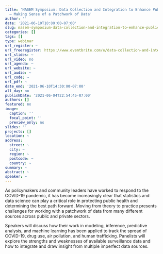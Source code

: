 ```yaml
---
title: 'NASEM Symposium: Data Collection and Integration to Enhance Public Health
  – Making Sense of a Patchwork of Data'
author: ''
date: '2021-06-10T10:00:00-07:00'
slug: nasem-symposium-data-collection-and-integration-to-enhance-public-health-making-sense-of-a-patchwork-of-data
categories: []
tags: []
type: webinar
url_register: ~
url_freeregister: https://www.eventbrite.com/e/data-collection-and-integration-to-enhance-public-health-registration-156146370999
url_slides: ~
url_video: no
url_agenda: ~
url_website: ~
url_audio: ~
url_code: ~
url_pdf: ~
date_end: '2021-06-10T14:30:00-07:00'
all_day: no
publishDate: '2021-06-04T22:54:45-07:00'
authors: []
featured: no
image:
  caption: ''
  focal_point: ''
  preview_only: no
slides: ''
projects: []
location: ~
address:
  street: ~
  city: ~
  region: ~
  postcode: ~
  country: ~
summary: ~
abstract: ~
speaker: ~
---
```

<!--more-->
As policymakers and community leaders have worked to respond to the COVID-19 pandemic, it has become increasingly clear that statistics and data science can play a critical role in protecting public health and determining the best path forward. Moving from theory to practice presents challenges for working with a patchwork of data from many different sources across public and private sectors.  

Speakers will discuss how their work in modeling, inference, predictive analysis, and machine learning has been applied to track the spread of COVID-19, drug use, air pollution, and human trafficking. Panelists will explore the strengths and weaknesses of available surveillance data and how to integrate and draw insight from multiple imperfect data sources.